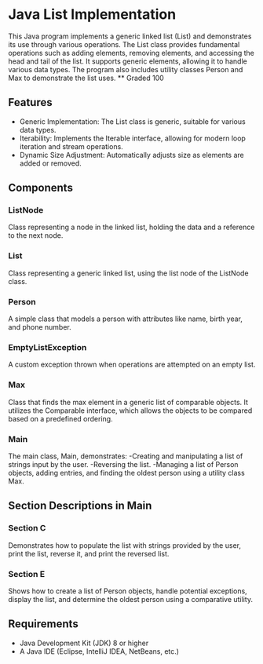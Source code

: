 # Java List Implementation

This Java program implements a generic linked list (List<E>) and demonstrates its use through various operations. The List class provides fundamental operations such as adding elements, removing elements, and accessing the head and tail of the list. It supports generic elements, allowing it to handle various data types. The program also includes utility classes Person and Max to demonstrate the list uses.
** Graded 100 

## Features
- Generic Implementation: The List<E> class is generic, suitable for various data types.
- Iterability: Implements the Iterable<E> interface, allowing for modern loop iteration and stream operations.
- Dynamic Size Adjustment: Automatically adjusts size as elements are added or removed.

## Components
### ListNode
Class representing a node in the linked list, holding the data and a reference to the next node.
### List
Class representing a generic linked list, using the list node of the ListNode class.
### Person
A simple class that models a person with attributes like name, birth year, and phone number.
### EmptyListException
A custom exception thrown when operations are attempted on an empty list.
### Max
Class that finds the max element in a generic list of comparable objects. It utilizes the Comparable interface, which allows the objects to be compared based on a predefined ordering.
### Main
The main class, Main, demonstrates:
-Creating and manipulating a list of strings input by the user.
-Reversing the list.
-Managing a list of Person objects, adding entries, and finding the oldest person using a utility class Max.

## Section Descriptions in Main
### Section C
Demonstrates how to populate the list with strings provided by the user, print the list, reverse it, and print the reversed list.

### Section E
Shows how to create a list of Person objects, handle potential exceptions, display the list, and determine the oldest person using a comparative utility.

## Requirements
- Java Development Kit (JDK) 8 or higher
- A Java IDE (Eclipse, IntelliJ IDEA, NetBeans, etc.)

